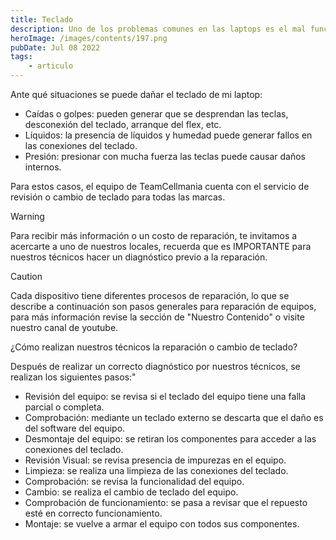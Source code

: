 ```yaml
---
title: Teclado
description: Uno de los problemas comunes en las laptops es el mal funcionamiento del teclado, siendo un daño completo o de ciertas teclas.
heroImage: /images/contents/197.png
pubDate: Jul 08 2022
tags: 
    - articulo
---
```


Ante qué situaciones se puede dañar el teclado de mi laptop:

- Caídas o golpes: pueden generar que se desprendan las teclas, desconexión del teclado, arranque del flex, etc.
- Líquidos: la presencia de líquidos y humedad puede generar fallos en las conexiones del teclado.
- Presión: presionar con mucha fuerza las teclas puede causar daños internos.

Para estos casos, el equipo de TeamCellmania cuenta con el servicio de revisión o cambio de teclado para todas las marcas.

> [!WARNING]
> Para recibir más información o un costo de reparación, te invitamos a acercarte a uno de nuestros locales, recuerda que es IMPORTANTE para nuestros técnicos hacer un diagnóstico previo a la reparación.

> [!CAUTION]
> Cada dispositivo tiene diferentes procesos de reparación, lo que se describe a continuación son pasos generales para reparación de equipos, para más información revise la sección de \"Nuestro Contenido\" o visite nuestro canal de youtube.

¿Cómo realizan nuestros técnicos la reparación o cambio de teclado?

Después de realizar un correcto diagnóstico por nuestros técnicos, se realizan los siguientes pasos:"

- Revisión del equipo: se revisa si el teclado del equipo tiene una falla parcial o completa.
- Comprobación: mediante un teclado externo se descarta que el daño es del software del equipo.
- Desmontaje del equipo: se retiran los componentes para acceder a las conexiones del teclado.
- Revisión Visual: se revisa presencia de impurezas en el equipo.
- Limpieza: se realiza una limpieza de las conexiones del teclado.
- Comprobación: se revisa la funcionalidad del equipo.
- Cambio: se realiza el cambio de teclado del equipo.
- Comprobación de funcionamiento: se pasa a revisar que el repuesto esté en correcto funcionamiento.
- Montaje: se vuelve a armar el equipo con todos sus componentes.
